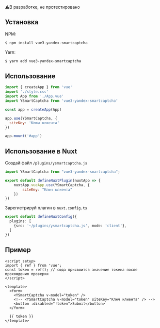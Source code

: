 ⚠️В разработке, не протестировано

## Установка
NPM:
```bash
$ npm install vue3-yandex-smartcaptcha
```

Yarn:
```bash
$ yarn add vue3-yandex-smartcaptcha
```

## Использование

```javascript
import { createApp } from 'vue'
import './style.css'
import App from './App.vue'
import YSmartCaptcha from 'vue3-yandex-smartcaptcha'

const app = createApp(App)

app.use(YSmartCaptcha, {
  siteKey: 'Ключ клиента'
})

app.mount('#app')
```

## Использование в Nuxt

Создай файл `/plugins/ysmartcaptcha.js`

```javascript
import YSmartCaptcha from "vue3-yandex-smartcaptcha";

export default defineNuxtPlugin(nuxtApp => {
    nuxtApp.vueApp.use(YSmartCaptcha, {
        siteKey: "Ключ клиента"
    })
})
```

Зарегистрируй плагин в `nuxt.config.ts`

```ts
export default defineNuxtConfig({
  plugins: [
    {src: '~/plugins/ysmartcaptcha.js', mode: 'client'},
  ]
})
```

## Пример

```vue
<script setup>
import { ref } from 'vue';
const token = ref(); // сюда присвоится значение токена после прохождения проверки
</script>

<template>
  <form>
    <YSmartCaptcha v-model="token" />
    <!-- <YSmartCaptcha v-model="token" siteKey="Ключ клиента" /> -->
    <button :disabled="!token">Submit</button>
  </form>

  {{ token }}
</template>
```